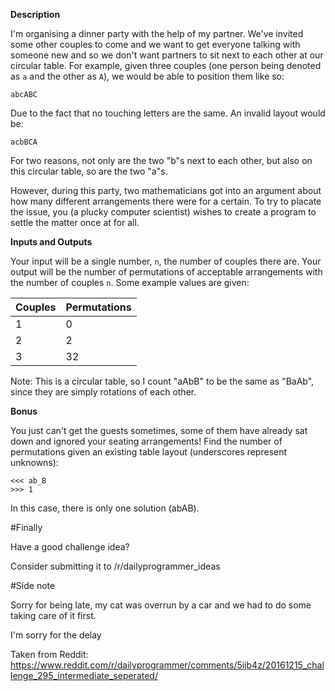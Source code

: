 **Description**

I'm organising a dinner party with the help of my partner.  We've invited some other couples to come and we want to get everyone talking with someone new and so we don't want partners to sit next to each other at our circular table.  For example, given three couples (one person being denoted as `a` and the other as `A`), we would be able to position them like so:

    abcABC

Due to the fact that no touching letters are the same.  An invalid layout would be:

    acbBCA

For two reasons, not only are the two "b"s next to each other, but also on this circular table, so are the two "a"s.

However, during this party, two mathematicians got into an argument about how many different arrangements there were for a certain.  To try to placate the issue, you (a plucky computer scientist) wishes to create a program to settle the matter once at for all.

**Inputs and Outputs**

Your input will be a single number, `n`, the number of couples there are.  Your output will be the number of permutations of acceptable arrangements with the number of couples `n`.  Some example values are given:

| **Couples** | **Permutations** |
|-------------|------------------|
| 1           | 0                |
| 2           | 2                |
| 3           | 32               |

Note: This is a circular table, so I count "aAbB" to be the same as "BaAb", since they are simply rotations of each other.

**Bonus**

You just can't get the guests sometimes, some of them have already sat down and ignored your seating arrangements!  Find the number of permutations given an existing table layout (underscores represent unknowns):

    <<< ab_B
    >>> 1

In this case, there is only one solution (abAB).

#Finally

Have a good challenge idea?

Consider submitting it to /r/dailyprogrammer_ideas

#Side note

Sorry for being late, my cat was overrun by a car and we had to do some taking care of it first.

I'm sorry for the delay

Taken from Reddit: https://www.reddit.com/r/dailyprogrammer/comments/5ijb4z/20161215_challenge_295_intermediate_seperated/